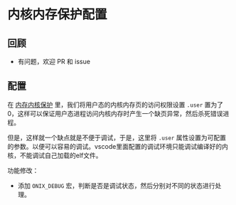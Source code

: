 # 内核内存保护配置

## 回顾

- 有问题，欢迎 PR 和 issue

## 配置

在 [内存内核保护](./119%20%E5%86%85%E6%A0%B8%E5%86%85%E5%AD%98%E4%BF%9D%E6%8A%A4.md) 里，我们将用户态的内核内存页的访问权限设置 `.user` 置为了 0，这样可以保证用户态进程访问内核内存时产生一个缺页异常，然后杀死错误进程。

但是，这样就一个缺点就是不便于调试，于是，这里将 `.user` 属性设置为可配置的参数。以便可以容易的调试。vscode里面配置的调试环境只能调试编译好的内核，不能调试自己加载的elf文件。

功能修改：

- 添加 `ONIX_DEBUG` 宏，判断是否是调试状态，然后分别对不同的状态进行处理。
